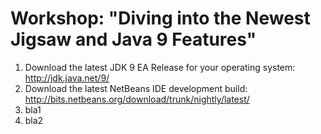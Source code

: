 # Workshop: "Diving into the Newest Jigsaw and Java 9 Features"

   1. Download the latest JDK 9 EA Release for your operating system:
http://jdk.java.net/9/
   1. Download the latest NetBeans IDE development build: 
http://bits.netbeans.org/download/trunk/nightly/latest/
   1. bla1
   1. bla2
